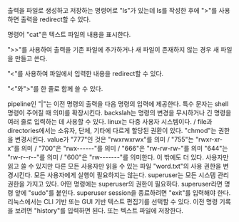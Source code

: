 출력을 파일로 생성하고 저장하는 명령어로 "ls"가 있는데 ls를 작성한 후에 ">"를 사용하면 출력을 redirect할 수 있다.   


명령어 "cat"은 텍스트  파일의 내용을 표시한다.


">>"를 사용하여 출력을 기존 파일에 추가하거나 새 파일이 존재하지 않는 경우 새 파일을 만들고 쓴다.


"<"를 사용하여 파일에서 입력한 내용을 redirect할 수 있다.


"<"와">"를 한 줄로 함께 쓸 수 있다.


pipeline인 "|"는 이전 명령의 출력을 다음 명령의 입력에 제공한다.
특수 문자는 shell 명령이 주어질 때 의미를 확장시킨다.
backslah는 명령의 변경을 무시하거나 긴 명령을 여러 줄로 입력하는 데 사용할 수 있다.
linux는 다중 사용자 시스템이다. / file과 directories에서는 소유자, 단체, 기타에 다르게 할당된 권환이 있다.
"chmod"는 권한을 변경시킨다.
value가 "777"인 것은 "rwxrwxrwx"를 의미 / "755"는 "rwxr-xr-x"를 의미 / "700"은 "rwx------"를 의미 / "666"은 "rw-rw-rw-"를 의미 "644"는 "rw-r--r--"를 의미 / "600"은 "rw-------"를 의미한다. 
이 밖에도 더 있다.
사용자만 읽고 쓸 수 있지만 다른 모든 사용자만 읽을 수 있는 파일 "word.txt"의 사용 권한을 변경시킨다.
모든 사용자에게 실행이 필요하지는 않는다.
superuser는 모든 시스템 관리 권한을 가지고 있다.
어떤 명령에는 superuser의 권한이 필요하다. 
superuser라면 명령 앞에 "sudo"를 붙인다.
superuser session을 종료하려면 "exit"를 입력해야 한다.
리눅스에서는 CLI 기반 또는 GUI 기반 텍스트 편집기를 선택할 수 있다.
이전 명령 기록을 보려면 "history"를 입력하면 된다.
또는 텍스트 파일에 저장한다.
